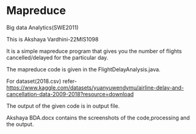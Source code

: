 # Mapreduce
Big data Analytics(SWE2011)

This is Akshaya Vardhini-22MIS1098

It is a simple mapreduce program that gives you the number of flights cancelled/delayed for the particular day. 

The mapreduce code is given in the FlightDelayAnalysis.java.

For dataset(2018.csv) refer-
https://www.kaggle.com/datasets/yuanyuwendymu/airline-delay-and-cancellation-data-2009-2018?resource=download

The output of the given code is in output file.

Akshaya BDA.docx contains the screenshots of the code,processing and the output.



